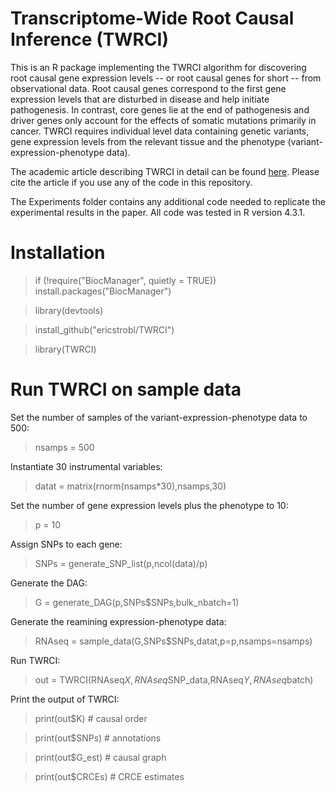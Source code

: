 # Transcriptome-Wide Root Causal Inference (TWRCI)

This is an R package implementing the TWRCI algorithm for discovering root causal gene expression levels -- or root causal genes for short -- from observational data. Root causal genes correspond to the first gene expression levels that are disturbed in disease and help initiate pathogenesis. In contrast, core genes lie at the end of pathogenesis and driver genes only account for the effects of somatic mutations primarily in cancer. TWRCI requires individual level data containing genetic variants, gene expression levels from the relevant tissue and the phenotype (variant-expression-phenotype data).

The academic article describing TWRCI in detail can be found [here](https://www.google.com). Please cite the article if you use any of the code in this repository.

The Experiments folder contains any additional code needed to replicate the experimental results in the paper. All code was tested in R version 4.3.1.

# Installation
> if (!require("BiocManager", quietly = TRUE)) install.packages("BiocManager")

> library(devtools)

> install_github("ericstrobl/TWRCI")

> library(TWRCI)

# Run TWRCI on sample data
Set the number of samples of the variant-expression-phenotype data to 500:

> nsamps = 500

Instantiate 30 instrumental variables:

> datat = matrix(rnorm(nsamps*30),nsamps,30)

Set the number of gene expression levels plus the phenotype to 10:

> p = 10 

Assign SNPs to each gene:

> SNPs = generate_SNP_list(p,ncol(data)/p)

Generate the DAG:

> G = generate_DAG(p,SNPs$SNPs,bulk_nbatch=1)

Generate the reamining expression-phenotype data:

> RNAseq = sample_data(G,SNPs$SNPs,datat,p=p,nsamps=nsamps)

Run TWRCI:

> out = TWRCI(RNAseq$X,RNAseq$SNP_data,RNAseq$Y,RNAseq$batch)

Print the output of TWRCI:
> print(out$K) # causal order

> print(out$SNPs) # annotations

> print(out$G_est) # causal graph

> print(out$CRCEs) # CRCE estimates 

